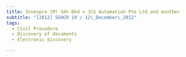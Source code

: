 ```yaml
---
title: Invenpro (M) Sdn Bhd v JCS Automation Pte Ltd and another 
subtitle: "[2012] SGHCR 19 / 12\_December\_2012"
tags:
  - Civil Procedure
  - Discovery of documents
  - Electronic discovery

---
```


